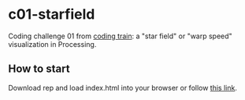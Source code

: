 # c01-starfield

Coding challenge 01 from [coding train](http://www.codingtra.in): a "star field" or "warp speed" visualization in Processing.

## How to start

Download rep and load index.html into your browser or follow [this link](http://theman.zone/c01-starfield/).
